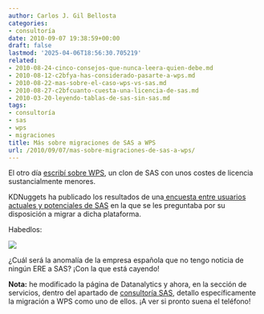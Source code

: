 ```yaml
---
author: Carlos J. Gil Bellosta
categories:
- consultoría
date: 2010-09-07 19:38:59+00:00
draft: false
lastmod: '2025-04-06T18:56:30.705219'
related:
- 2010-08-24-cinco-consejos-que-nunca-leera-quien-debe.md
- 2010-08-12-c2bfya-has-considerado-pasarte-a-wps.md
- 2010-08-22-mas-sobre-el-caso-wps-vs-sas.md
- 2010-08-27-c2bfcuanto-cuesta-una-licencia-de-sas.md
- 2010-03-20-leyendo-tablas-de-sas-sin-sas.md
tags:
- consultoría
- sas
- wps
- migraciones
title: Más sobre migraciones de SAS a WPS
url: /2010/09/07/mas-sobre-migraciones-de-sas-a-wps/
---
```


El otro día [escribí sobre WPS](https://datanalytics.com/2010/08/12/ya-has-considerado-pasarte-a-wps/), un clon de SAS con unos costes de licencia sustancialmente menores.

KDNuggets ha publicado los resultados de una[ encuesta entre usuarios actuales y potenciales de SAS](http://www.kdnuggets.com/polls/2010/switching-from-sas-to-wps.html) en la que se les preguntaba por su disposición a migrar a dicha plataforma.

Habedlos:

[![](/wp-uploads/2010/09/resultados_encuesta_migracion_sas.png#center)
](/wp-uploads/2010/09/resultados_encuesta_migracion_sas.png#center)

¿Cuál será la anomalía de la empresa española que no tengo noticia de ningún ERE a SAS? ¡Con la que está cayendo!

**Nota:** he modificado la página de Datanalytics y ahora, en la sección de servicios, dentro del apartado de [consultoría SAS](http://www.datanalytics.com/consultoria_sas.html), detallo específicamente la migración a WPS como uno de ellos. ¡A ver si pronto suena el teléfono!